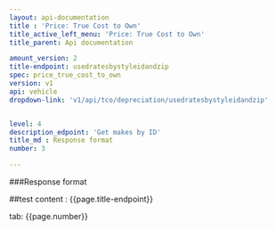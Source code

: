 ```yaml
---
layout: api-documentation
title : 'Price: True Cost to Own'
title_active_left_menu: 'Price: True Cost to Own'
title_parent: Api documentation

amount_version: 2
title-endpoint: usedratesbystyleidandzip
spec: price_true_cost_to_own
version: v1
api: vehicle
dropdown-link: 'v1/api/tco/depreciation/usedratesbystyleidandzip'


level: 4
description_edpoint: 'Get makes by ID'
title_md : Response format
number: 3

---
```


###Response format

##test content : {{page.title-endpoint}} 

tab: {{page.number}}